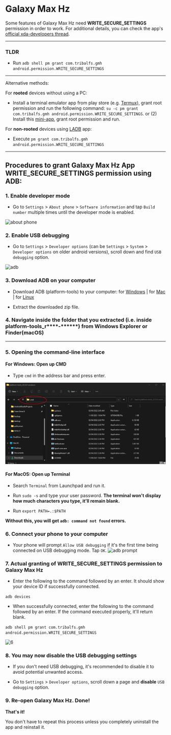 # Galaxy Max Hz

Some features of Galaxy Max Hz need **WRITE_SECURE_SETTINGS** permission in order to work. For additional details, you can check the app's [official xda-developers thread](https://forum.xda-developers.com/t/app-galaxy-max-hz-refresh-rate-control-quick-resolution-switcher-screen-off-mods-adaptive-mod-keep-high-adaptive-on-power-saving-mode-and-more.4181447/).

----------------------
### TLDR

 * Run `adb shell pm grant com.tribalfs.gmh android.permission.WRITE_SECURE_SETTINGS`

----------------------

Alternative methods:

For **rooted** devices without using a PC:
 *  Install a terminal emulator app from play store (e.g. [Termux](https://play.google.com/store/apps/details?id=com.termux)), grant root permission and run the following command: `su -c pm grant com.tribalfs.gmh android.permission.WRITE_SECURE_SETTINGS`.
or (2) Install this [mini-app](https://github.com/tribalfs/gmhWriteSecureSettings/releases), grant root permission and run.

For **non-rooted** devices using [LADB](https://play.google.com/store/apps/details?id=com.draco.ladb) app:
 * Execute `pm grant com.tribalfs.gmh android.permission.WRITE_SECURE_SETTINGS`

----------------------

Procedures to grant Galaxy Max Hz App WRITE_SECURE_SETTINGS permission using ADB:
----------------------

### 1. Enable developer mode

 * Go to `Settings` > `About phone` > `Software information` and tap `Build number` multiple times until the developer mode is enabled.

![about phone](about_phone.png)

### 2. Enable USB debugging

 * Go to `Settings` > `Developer options` (can be `Settings` > `System` > `Developer options` on older android versions), scroll down and find `USB debugging` option.

![adb](adb.png)

### 3. Download ADB on your computer

 * Download ADB (platform-tools) to your computer:
    for [Windows](https://dl.google.com/android/repository/platform-tools-latest-windows.zip) |
    for [Mac](https://dl.google.com/android/repository/platform-tools-latest-darwin.zip) |
    for [Linux](https://dl.google.com/android/repository/platform-tools-latest-linux.zip)
    
 * Extract the downloaded zip file.

### 4. Navigate inside the folder that you extracted (i.e. inside platform-tools_r****-******) from Windows Explorer or Finder(macOS)

----------------------

### 5. Opening the command-line interface

#### For Windows: Open up CMD
  
 * Type `cmd` in the address bar and press enter. 

![1](1.png)

#### For MacOS: Open up Terminal

 * Search `Terminal` from Launchpad and run it.

 * Run `sudo -s` and type your user password. **The terminal won't display how much characters you type, it'll remain blank.**

 * Run `export PATH=.:$PATH`

 **Without this, you will get `adb: command not found` errors.**


### 6. Connect your phone to your computer

 * Your phone will prompt `Allow USB debugging` if it's the first time being connected on USB debugging mode.  Tap `OK`.
![adb prompt](adb_prompt.jpg)


### 7. Actual granting of WRITE_SECURE_SETTINGS permission to Galaxy Max Hz

 * Enter the following to the command followed by an enter. It should show your device ID if successfully connected.

 ```adb devices```

 * When successfully connected, enter the following to the command followed by an enter.  If the command executed properly, it'll return blank.

 ```adb shell pm grant com.tribalfs.gmh android.permission.WRITE_SECURE_SETTINGS```

![6](6.png)


### 8. You may now disable the USB debugging settings

 * If you don't need USB debugging, it's recommended to disable it to avoid potential unwanted access.

 * Go to `Settings` > `Developer options`, scroll down a page and **disable** `USB debugging` option.

### 9. Re-open Galaxy Max Hz. Done! 

**That's it!**

You don't have to repeat this process unless you completely uninstall the app and reinstall it.
